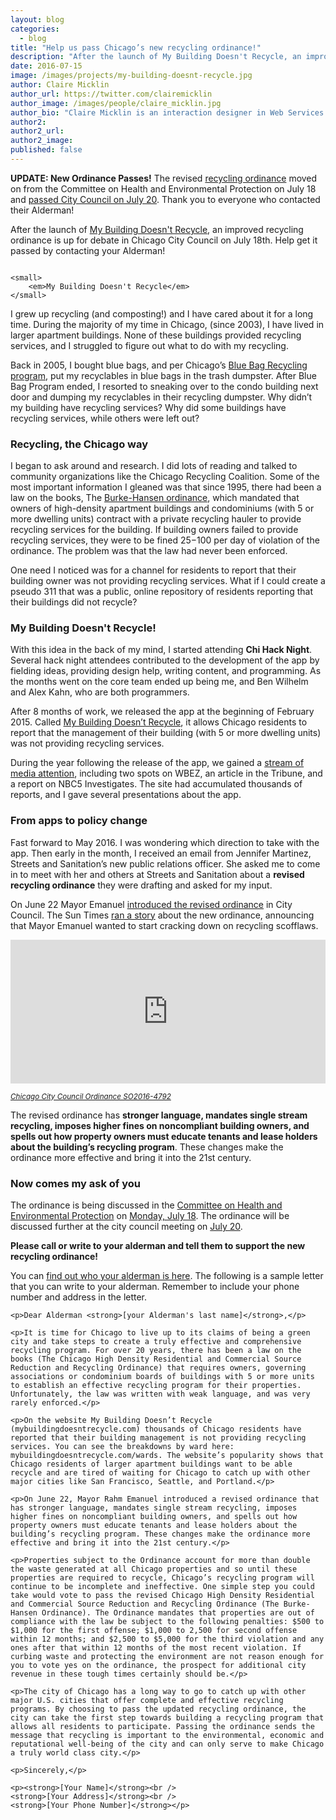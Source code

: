 ```yaml
---
layout: blog
categories: 
  - blog
title: "Help us pass Chicago’s new recycling ordinance!"
description: "After the launch of My Building Doesn't Recycle, an improved recycling ordinance is up for debate in Chicago City Council on July 18th. Help get it passed by contacting your Alderman!"
date: 2016-07-15
image: /images/projects/my-building-doesnt-recycle.jpg
author: Claire Micklin
author_url: https://twitter.com/clairemicklin
author_image: /images/people/claire_micklin.jpg
author_bio: "Claire Micklin is an interaction designer in Web Services at the University of Chicago. She has been attending Chi Hack Night since 2014. She occasionally tweets at @clairemicklin. Her building does not recycle."
author2: 
author2_url: 
author2_image: 
published: false
---
```


**UPDATE: New Ordinance Passes!** The revised [recycling ordinance](https://chicago.legistar.com/LegislationDetail.aspx?ID=2765691&GUID=DE513BDB-4893-4EB2-9377-F3FACF725E40&Options=Advanced&Search=) moved on from the Committee on Health and Environmental Protection on July 18 and [passed City Council on July 20](https://chicago.councilmatic.org/legislation/o-2016-4792/). Thank you to everyone who contacted their Alderman!

After the launch of [My Building Doesn't Recycle](http://mybuildingdoesntrecycle.com/), an improved recycling ordinance is up for debate in Chicago City Council on July 18th. Help get it passed by contacting your Alderman!

<p class="text-center">
    <img src="/images/projects/my-building-doesnt-recycle.jpg" alt="" class="img-thumbnail" /><br />

    <small>
        <em>My Building Doesn't Recycle</em>
    </small>
</p>

I grew up recycling (and composting!) and I have cared about it for a long time. During the majority of my time in Chicago, (since 2003), I have lived in larger apartment buildings. None of these buildings provided recycling services, and I struggled to figure out what to do with my recycling. 

Back in 2005, I bought blue bags, and per Chicago’s [Blue Bag Recycling program](http://articles.chicagotribune.com/1992-02-03/news/9201100838_1_blue-bags-bin-program-blue-bag-recycling-program), put my recyclables in blue bags in the trash dumpster. After Blue Bag Program ended, I resorted to sneaking over to the condo building next door and dumping my recyclables in their recycling dumpster. Why didn’t my building have recycling services? Why did some buildings have recycling services, while others were left out?

### Recycling, the Chicago way

I began to ask around and research. I did lots of reading and talked to community organizations like the Chicago Recycling Coalition. Some of the most important information I gleaned was that since 1995, there had been a law on the books, The [Burke-Hansen ordinance](http://library.amlegal.com/nxt/gateway.dll/Illinois/chicago_il/title11utilitiesandenvironmentalprotecti/chapter11-5reductionandrecyclingprogram?f=templates$fn=default.htm$3.0$vid=amlegal:chicago_il$anc=JD_11-5-021), which mandated that owners of high-density apartment buildings and condominiums (with 5 or more dwelling units) contract with a private recycling hauler to provide recycling services for the building. If building owners failed to provide recycling services, they were to be fined $25-$100 per day of violation of the ordinance. The problem was that the law had never been enforced. 

One need I noticed was for a channel for residents to report that their building owner was not providing recycling services. What if I could create a pseudo 311 that was a public, online repository of residents reporting that their buildings did not recycle?

### My Building Doesn't Recycle!

With this idea in the back of my mind, I started attending **Chi Hack Night**. Several hack night attendees contributed to the development of the app by fielding ideas, providing design help, writing content, and programming. As the months went on the core team ended up being me, and Ben Wilhelm and Alex Kahn, who are both programmers. 

After 8 months of work, we released the app at the beginning of February 2015. Called [My Building Doesn’t Recycle](http://mybuildingdoesntrecycle.com/), it allows Chicago residents to report that the management of their building (with 5 or more dwelling units) was not providing recycling services. 

During the year following the release of the app, we gained a [stream of media attention](http://mybuildingdoesntrecycle.com/press), including two spots on WBEZ, an article in the Tribune, and a report on NBC5 Investigates. The site had accumulated thousands of reports, and I gave several presentations about the app.

### From apps to policy change
 
Fast forward to May 2016. I was wondering which direction to take with the app. Then early in the month, I received an email from Jennifer Martinez, Streets and Sanitation’s new public relations officer. She asked me to come in to meet with her and others at Streets and Sanitation about a **revised recycling ordinance** they were drafting and asked for my input. 

On June 22 Mayor Emanuel [introduced the revised ordinance](https://chicago.councilmatic.org/pdfviewer/?file=https%3A//pic.datamade.us/chicago/document/%3Ffilename%3DO%202016-4792%26document_url%3Dhttp%3A//ord.legistar.com/Chicago/attachments/51f0b637-e354-4cf2-ac72-f0b5413e1804.pdf) in City Council. The Sun Times [ran a story](http://chicago.suntimes.com/news/mayor-wants-crackdown-on-high-rise-recycling-scofflaws/) about the new ordinance, announcing that Mayor Emanuel wanted to start cracking down on recycling scofflaws.

<div class='well'>
<p><iframe frameborder="0" height="230" src="https://chicago.councilmatic.org/legislation/o-2016-4792/widget/" width="100%"></iframe></p></div>

<p class="text-center"><a href='https://chicago.councilmatic.org/pdfviewer/?file=https%3A//pic.datamade.us/chicago/document/%3Ffilename%3DO%202016-4792%26document_url%3Dhttp%3A//ord.legistar.com/Chicago/attachments/a5a42366-7682-4ea5-80f7-675529ead8c1.pdf#page=1&zoom=auto,-19,791'><img src="/images/blog/2016-07-15-recycling-reform-is-on-the-horizon-in-chicago/o2016-4792.jpg" alt="" class="img-thumbnail" /></a><br />

<small>
    <em><a href='https://chicago.councilmatic.org/pdfviewer/?file=https%3A//pic.datamade.us/chicago/document/%3Ffilename%3DO%202016-4792%26document_url%3Dhttp%3A//ord.legistar.com/Chicago/attachments/51f0b637-e354-4cf2-ac72-f0b5413e1804.pdf'>Chicago City Council Ordinance SO2016-4792</a></em>
</small>
</p>

The revised ordinance has **stronger language, mandates single stream recycling, imposes higher fines on noncompliant building owners, and spells out how property owners must educate tenants and lease holders about the building’s recycling program**. These changes make the ordinance more effective and bring it into the 21st century.

### Now comes my ask of you

The ordinance is being discussed in the [Committee on Health and Environmental Protection](https://chicago.councilmatic.org/committee/committee-on-health-and-environmental-protection/) on [Monday, July 18](https://chicago.councilmatic.org/event/496883/). The ordinance will be discussed further at the city council meeting on [July 20](https://chicago.councilmatic.org/event/493596/). 

**Please call or write to your alderman and tell them to support the new recycling ordinance!**

You can [find out who your alderman is here](https://chicago.councilmatic.org/council-members/). The following is a sample letter that you can write to your alderman. Remember to include your phone number and address in the letter. 

<div class='well'>

    <p>Dear Alderman <strong>[your Alderman's last name]</strong>,</p>

    <p>It is time for Chicago to live up to its claims of being a green city and take steps to create a truly effective and comprehensive recycling program. For over 20 years, there has been a law on the books (The Chicago High Density Residential and Commercial Source Reduction and Recycling Ordinance) that requires owners, governing associations or condominium boards of buildings with 5 or more units to establish an effective recycling program for their properties. Unfortunately, the law was written with weak language, and was very rarely enforced.</p>

    <p>On the website My Building Doesn’t Recycle (mybuildingdoesntrecycle.com) thousands of Chicago residents have reported that their building management is not providing recycling services. You can see the breakdowns by ward here: mybuildingdoesntrecycle.com/wards. The website’s popularity shows that Chicago residents of larger apartment buildings want to be able recycle and are tired of waiting for Chicago to catch up with other major cities like San Francisco, Seattle, and Portland.</p>

    <p>On June 22, Mayor Rahm Emanuel introduced a revised ordinance that has stronger language, mandates single stream recycling, imposes higher fines on noncompliant building owners, and spells out how property owners must educate tenants and lease holders about the building’s recycling program. These changes make the ordinance more effective and bring it into the 21st century.</p>

    <p>Properties subject to the Ordinance account for more than double the waste generated at all Chicago properties and so until these properties are required to recycle, Chicago’s recycling program will continue to be incomplete and ineffective. One simple step you could take would vote to pass the revised Chicago High Density Residential and Commercial Source Reduction and Recycling Ordinance (The Burke-Hansen Ordinance). The Ordinance mandates that properties are out of compliance with the law be subject to the following penalties: $500 to $1,000 for the first offense; $1,000 to 2,500 for second offense within 12 months; and $2,500 to $5,000 for the third violation and any ones after that within 12 months of the most recent violation. If curbing waste and protecting the environment are not reason enough for you to vote yes on the ordinance, the prospect for additional city revenue in these tough times certainly should be.</p>

    <p>The city of Chicago has a long way to go to catch up with other major U.S. cities that offer complete and effective recycling programs. By choosing to pass the updated recycling ordinance, the city can take the first step towards building a recycling program that allows all residents to participate. Passing the ordinance sends the message that recycling is important to the environmental, economic and reputational well-being of the city and can only serve to make Chicago a truly world class city.</p>

    <p>Sincerely,</p>

    <p><strong>[Your Name]</strong><br />
    <strong>[Your Address]</strong><br />
    <strong>[Your Phone Number]</strong></p>

</div>

